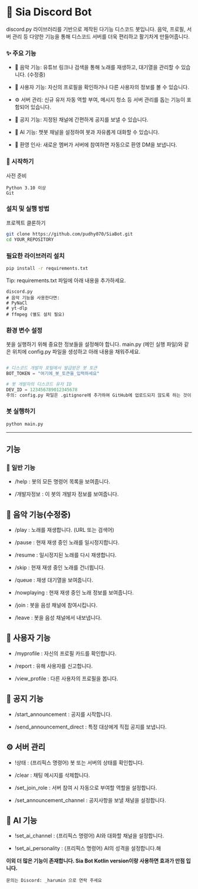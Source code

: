 # 🤖 Sia Discord Bot
discord.py 라이브러리를 기반으로 제작된 다기능 디스코드 봇입니다. 음악, 프로필, 서버 관리 등 다양한 기능을 통해 디스코드 서버를 더욱 편리하고 활기차게 만들어줍니다.

### ✨ 주요 기능
- 🎵 음악 기능: 유튜브 링크나 검색을 통해 노래를 재생하고, 대기열을 관리할 수 있습니다. (수정중)

- 👤 사용자 기능: 자신의 프로필을 확인하거나 다른 사용자의 정보를 볼 수 있습니다.

- ⚙️ 서버 관리: 신규 유저 자동 역할 부여, 메시지 청소 등 서버 관리를 돕는 기능이 포함되어 있습니다.

- 📢 공지 기능: 지정된 채널에 간편하게 공지를 보낼 수 있습니다.

- 💬 AI 기능: 챗봇 채널을 설정하여 봇과 자유롭게 대화할 수 있습니다.

- 👋 환영 인사: 새로운 멤버가 서버에 참여하면 자동으로 환영 DM을 보냅니다.

### 🚀 시작하기
사전 준비

```
Python 3.10 이상
Git
```

### 설치 및 실행 방법
프로젝트 클론하기

```Bash
git clone https://github.com/pudhy070/SiaBot.git
cd YOUR_REPOSITORY
```
### 필요한 라이브러리 설치

```Bash
pip install -r requirements.txt
```
Tip: requirements.txt 파일에 아래 내용을 추가하세요.

```
discord.py
# 음악 기능을 사용한다면:
# PyNaCl
# yt-dlp
# ffmpeg (별도 설치 필요)
```

### 환경 변수 설정
봇을 실행하기 위해 중요한 정보들을 설정해야 합니다. main.py (메인 실행 파일)와 같은 위치에 config.py 파일을 생성하고 아래 내용을 채워주세요.

```config.py

# 디스코드 개발자 포털에서 발급받은 봇 토큰
BOT_TOKEN = "여기에_봇_토큰을_입력하세요"

# 봇 개발자의 디스코드 유저 ID
DEV_ID = 123456789012345678 
주의: config.py 파일은 .gitignore에 추가하여 GitHub에 업로드되지 않도록 하는 것이 안전합니다.
```

### 봇 실행하기
```Bash
python main.py
```

---
## 기능
### 📘 일반 기능
- /help : 봇의 모든 명령어 목록을 보여줍니다.

- /개발자정보 : 이 봇의 개발자 정보를 보여줍니다.

## 🎵 음악 기능(수정중)
- /play : 노래를 재생합니다. (URL 또는 검색어)

- /pause : 현재 재생 중인 노래를 일시정지합니다.

- /resume : 일시정지된 노래를 다시 재생합니다.

- /skip : 현재 재생 중인 노래를 건너뜁니다.

- /queue : 재생 대기열을 보여줍니다.

- /nowplaying : 현재 재생 중인 노래 정보를 보여줍니다.

- /join : 봇을 음성 채널에 참여시킵니다.

- /leave : 봇을 음성 채널에서 내보냅니다.

## 👤 사용자 기능
- /myprofile : 자신의 프로필 카드를 확인합니다.

- /report : 유해 사용자를 신고합니다.

- /view_profile : 다른 사용자의 프로필을 봅니다.

## 📢 공지 기능
- /start_announcement : 공지를 시작합니다.

- /send_announcement_direct : 특정 대상에게 직접 공지를 보냅니다.

## ⚙️ 서버 관리
- !상태 : (프리픽스 명령어) 봇 또는 서버의 상태를 확인합니다.

- /clear : 채팅 메시지를 삭제합니다.

- /set_join_role : 서버 참여 시 자동으로 부여할 역할을 설정합니다.

- /set_announcement_channel : 공지사항을 보낼 채널을 설정합니다.

## 💬 AI 기능
- !set_ai_channel : (프리픽스 명령어) AI와 대화할 채널을 설정합니다.

- !set_ai_personality : (프리픽스 명령어) AI의 성격을 설정합니다.해

**이외 더 많은 기능이 존재합니다. Sia Bot Kotlin version이랑 사용하면 효과가 만점 입니다.**

```
문의는 Discord: _harumin 으로 연락 주세요
```

